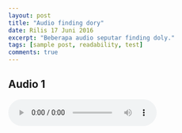 ```yaml
---
layout: post
title: "Audio finding dory"
date: Rilis 17 Juni 2016
excerpt: "Beberapa audio seputar finding doly."
tags: [sample post, readability, test]
comments: true
---
```


## Audio 1

<audio controls>
  <source src="ab.ogg" type="audio/ogg">
  <source src="horse.mp3" type="audio/mpeg">
Your browser does not support the audio element.
</audio>

